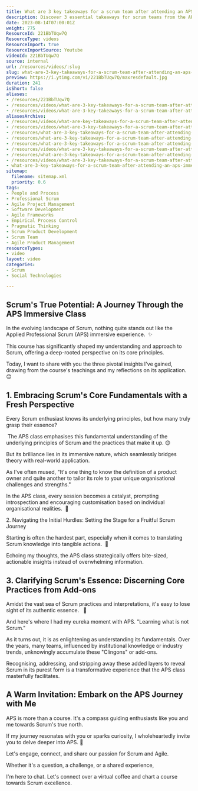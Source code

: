 ```yaml
---
title: What are 3 key takeaways for a scrum team after attending an APS immersive learning experience course?
description: Discover 3 essential takeaways for scrum teams from the APS immersive learning course, enhancing their adoption and improvement of professional Scrum.
date: 2023-08-14T07:00:01Z
weight: 775
ResourceId: 221BbTUqw7Q
ResourceType: videos
ResourceImport: true
ResourceImportSource: Youtube
videoId: 221BbTUqw7Q
source: internal
url: /resources/videos/:slug
slug: what-are-3-key-takeaways-for-a-scrum-team-after-attending-an-aps-immersive-learning-experience-course
preview: https://i.ytimg.com/vi/221BbTUqw7Q/maxresdefault.jpg
duration: 241
isShort: false
aliases:
- /resources/221BbTUqw7Q
- /resources/videos/what-are-3-key-takeaways-for-a-scrum-team-after-attending-an-aps-immersive-learning-experience-course
- /resources/videos/what-are-3-key-takeaways-for-a-scrum-team-after-attending-an-aps-immersive-learning-course
aliasesArchive:
- /resources/videos/what-are-key-takeaways-for-a-scrum-team-after-attending-an-aps-immersive-learning-experience-course
- /resources/videos/what-are-3-key-takeaways-for-a-scrum-team-after-attending-an-aps-immersive-learning-experience-course
- /resources/what-are-3-key-takeaways-for-a-scrum-team-after-attending-an-aps-immersive-learning-experience-course-2
- /resources/what-are-3-key-takeaways-for-a-scrum-team-after-attending-an-aps-immersive-learning-experience-course
- /resources/what-are-3-key-takeaways-for-a-scrum-team-after-attending-an-aps-immersive-learning-course
- /resources/videos/what-are-3-key-takeaways-for-a-scrum-team-after-attending-an-aps-immersive-learning-course-
- /resources/what-are-3-key-takeaways-for-a-scrum-team-after-attending-an-aps-immersive-learning-course-
- /resources/videos/what-are-3-key-takeaways-for-a-scrum-team-after-attending-an-aps-immersive-learning-course
- what-are-3-key-takeaways-for-a-scrum-team-after-attending-an-aps-immersive-learning-experience-course
sitemap:
  filename: sitemap.xml
  priority: 0.6
tags:
- People and Process
- Professional Scrum
- Agile Project Management
- Software Development
- Agile Frameworks
- Empirical Process Control
- Pragmatic Thinking
- Scrum Product Development
- Scrum Team
- Agile Product Management
resourceTypes:
- video
layout: video
categories:
- Scrum
- Social Technologies

---
```

## Scrum's True Potential: A Journey Through the APS Immersive Class

In the evolving landscape of Scrum, nothing quite stands out like the Applied Professional Scrum (APS) immersive experience.  ✨

This course has significantly shaped my understanding and approach to Scrum, offering a deep-rooted perspective on its core principles.

Today, I want to share with you the three pivotal insights I've gained, drawing from the course's teachings and my reflections on its application.  😊

## 1\. Embracing Scrum's Core Fundamentals with a Fresh Perspective

Every Scrum enthusiast knows its underlying principles, but how many truly grasp their essence?

 The APS class emphasises this fundamental understanding of the underlying principles of Scrum and the practices that make it up. 😊

But its brilliance lies in its immersive nature, which seamlessly bridges theory with real-world application.

As I've often mused, "It's one thing to know the definition of a product owner and quite another to tailor its role to your unique organisational challenges and strengths."

In the APS class, every session becomes a catalyst, prompting introspection and encouraging customisation based on individual organisational realities.  🧭

2\. Navigating the Initial Hurdles: Setting the Stage for a Fruitful Scrum Journey

Starting is often the hardest part, especially when it comes to translating Scrum knowledge into tangible actions.  🚀

Echoing my thoughts, the APS class strategically offers bite-sized, actionable insights instead of overwhelming information.

## 3\. Clarifying Scrum's Essence: Discerning Core Practices from Add-ons

Amidst the vast sea of Scrum practices and interpretations, it's easy to lose sight of its authentic essence.   🧐

And here's where I had my eureka moment with APS. "Learning what is not Scrum."

As it turns out, it is as enlightening as understanding its fundamentals. Over the years, many teams, influenced by institutional knowledge or industry trends, unknowingly accumulate these "Clingons" or add-ons.

Recognising, addressing, and stripping away these added layers to reveal Scrum in its purest form is a transformative experience that the APS class masterfully facilitates.

## A Warm Invitation: Embark on the APS Journey with Me

APS is more than a course. It's a compass guiding enthusiasts like you and me towards Scrum's true north.

If my journey resonates with you or sparks curiosity, I wholeheartedly invite you to delve deeper into APS. 🙌

Let's engage, connect, and share our passion for Scrum and Agile.

Whether it's a question, a challenge, or a shared experience,

I'm here to chat. Let's connect over a virtual coffee and chart a course towards Scrum excellence.
